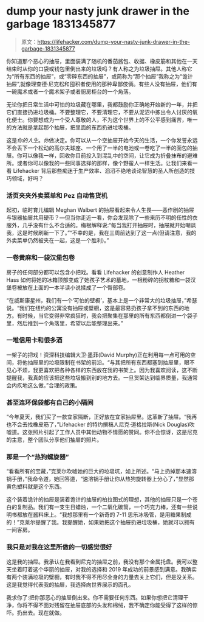 # dump your nasty junk drawer in the garbage 1831345877

> 原文：<https://lifehacker.com/dump-your-nasty-junk-drawer-in-the-garbage-1831345877>

你知道那个恶心的抽屉，里面装满了随机的番茄酱包、收据、橡皮筋和其他在一天结束时从你的口袋或钱包里倒出来的垃圾吗？有人称之为垃圾抽屉。其他人称它为“所有东西的抽屉”，或“零碎东西的抽屉”，或简称为“那个抽屉”我称之为“诡计抽屉”,就像理查德·尼克松和囤积者使用的那种卑鄙伎俩。有些人没有抽屉，他们有一碗魔术或者一个魔术架子或者厨房柜台的一个角落。

无论你把日常生活中可怕的垃圾藏在哪里，我都鼓励你正确地开始新的一年，并把它们直接扔进垃圾桶。不要整理它，不要清理它，不要从泥沼中拣出令人讨厌的氧化便士。你要想成为一个受人尊敬的人，不为这个世界上的不公平感到痛苦，唯一的方法就是拿起那个抽屉，把里面的东西扔进垃圾桶。



这是*你的人生*。*你*做决定。你可以从一个空抽屉开始今天的生活，一个你发誓永远不会丢下一个松动的高尔夫球座、一个用了一半的电池或一卷吃了一半的面包的抽屉。你可以像我一样，回收你目前投入到混乱中的空间，让它成为折叠抹布的避难所。或者你可以像我的一些同事选择的那样，像个野蛮人一样生活。让我们来看一看 Lifehacker 背后那些痴迷于生产效率、滔滔不绝地谈论智慧的圣人所创造的技巧领域，好吗？

### 活页夹夹外卖菜单和 Pez 自动售货机

起初，临时育儿编辑 Meghan Walbert 的抽屉看起来令人生畏——恶作剧的抽屉与银器抽屉共用硬币？—但当你走近一看，你会发现除了一些来历不明的任性的衣服外，几乎没有什么不合适的。梅根解释说:“每当我打开抽屉时，抽屉就开始嘲讽我，这是时候刷新一下了。”“不幸的是，我在三周前达到了这一点(但请注意，我的外卖菜单仍然被夹在一起，这是一个胜利)。”

### 一卷黄麻和一袋汉堡包卷



房子的任何部分都可以包含小把戏。看看 Lifehacker 的创意制作人 Heather Hass 如何将她的冰箱顶部变成了她孩子艺术的墓地，一根粉碎的拐杖糖和一袋汉堡卷被放在上面的一本半读小说揉成了一个臀部卷。

“在威斯康星州，我们有一个‘可怕的壁橱’，基本上是一个非常大的垃圾抽屉，”希瑟说。“我们在纽约的公寓没有抽屉或壁橱，这是最容易扔孩子拿不到的东西的地方。有时候，当它变得非常疯狂时，我会把聚集在那里的所有东西都倒进一个袋子里，然后推到一个角落里，希望以后能整理出来。”

### 一堆信用卡和很多酒

一架子的把戏！资深科技编辑大卫·墨菲(David Murphy)正在利用每一点可用的空间，将他抽屉里的垃圾限制在书架的前沿。“与其把所有东西都塞到抽屉里，眼不见心不烦，我更喜欢把各种各样的东西放在我的书架上。因为我喜欢阅读，这不断提醒我，我真的应该把这些垃圾搬到别的地方去。一旦货架达到临界质量，我通常会内疚地这么做。”合理的政策。



### 甚至连环保袋都有自己的小隔间

“今年夏天，我们买了一款宜家隔断，正好放在宜家抽屉里。这革新了抽屉。“我再也不会去找橡皮筋了，”Lifehacker 的特约撰稿人尼克·道格拉斯(Nick Douglas)吹嘘道。这张照片引起了工作人员中其他动物不情愿的赞同。你不会惊讶，这是尼克的主意，整个团队分享他们抽屉的照片。

### 那是一个“热狗螺旋器”

“看看所有的宝藏，”克莱尔吹嘘她的巨大的垃圾坑，如上所述。“马上扔掉那本速溶锅手册，”我命令道，她回答道，“速溶锅手册让你从热狗旋转器上分心了，”显然那黄色塑料就是这个东西。



这个装着诡计的抽屉是装着诡计的抽屉的柏拉图式的理想，其他的抽屉只是一个苍白的复制品。我们有一支生日蜡烛，一个二氧化碳筒，一个巧克力棒，还有一些说明书都放在酱料床上。“我想那里有一个新奇的 7-11 思乐冰吸管，是用糖果制成的！”克莱尔提醒了我。我提醒她，如果她把这个抽屉扔进垃圾桶，她就可以拥有一间客房。

### 我只是对我在这里所做的一切感觉很好

这是我的抽屉。我承认在我看到尼克的抽屉之前，我没有那个金属托盘。我可以整天坐着盯着这个华丽的抽屉，对我的选择和 2019 年成功的前景感到满意。我确实有两个装满垃圾的壁橱，有时我不得不用尽全身的力量去关上它们，但是没关系。这是我觉得代表我的抽屉，我选择向世界展示的面孔。



我求你了:把你那恶心的抽屉倒出来。你不需要任何东西。如果你想把它清理干净，你将不得不面对残留在抽屉底部的头发和棉绒，我不确定你能受得了这样的惊吓。扔出去。现在就做。